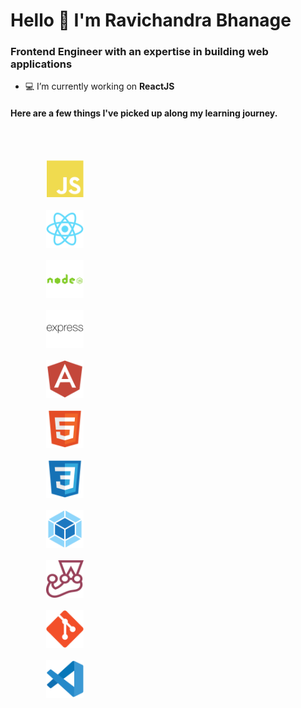 # Hello  👋 I'm Ravichandra Bhanage

### Frontend Engineer with an expertise in building web applications

- 💻 I’m currently working on **ReactJS**


#### Here are a few things I've picked up along my learning journey.
<br />

<p align="left">  
    <code title="Javascript">
        <img src="https://raw.githubusercontent.com/devicons/devicon/master/icons/javascript/javascript-plain.svg" alt="javascript" width="60" height="60"/>
    </code>
    &nbsp;
    <code title="ReactJS">
        <img src="https://raw.githubusercontent.com/devicons/devicon/master/icons/react/react-original.svg" alt="ReactJS" width="60" height="60"/>
    </code>  
    &nbsp;
    <code title="NodeJS">
        <img src="https://raw.githubusercontent.com/devicons/devicon/master/icons/nodejs/nodejs-plain-wordmark.svg" alt="html5" width="60" height="60"/>
    </code>
    &nbsp;
    <code title="ExpressJS">
        <img src="https://raw.githubusercontent.com/devicons/devicon/master/icons/express/express-original-wordmark.svg" alt="html5" width="60" height="60"/>
    </code>
    &nbsp;
    <code title="Angular">
        <img src="https://raw.githubusercontent.com/devicons/devicon/master/icons/angularjs/angularjs-plain.svg" alt="html5" width="60" height="60"/>
    </code> 
    &nbsp;
    <code title="HTML5">
        <img src="https://raw.githubusercontent.com/devicons/devicon/master/icons/html5/html5-original.svg" alt="html5" width="60" height="60"/>
    </code>
    &nbsp;
    <code title="CSS3">
        <img src="https://raw.githubusercontent.com/devicons/devicon/master/icons/css3/css3-original.svg" alt="css3" width="60" height="60"/>
    </code>
    &nbsp;
    <code title="Webpack">
        <img src="https://raw.githubusercontent.com/devicons/devicon/master/icons/webpack/webpack-original.svg" alt="webpack" width="60" height="60"/>
    </code>  
    <code title="Jest">
        <img src="https://raw.githubusercontent.com/devicons/devicon/master/icons/jest/jest-plain.svg" alt="jest" width="60" height="60"/>
    </code> 
    &nbsp;
    <code title="Git">
        <img src="https://raw.githubusercontent.com/devicons/devicon/master/icons/git/git-original.svg" alt="git" width="60" height="60"/>
    </code>
    &nbsp;  
    <code title="VScode">
        <img src="https://raw.githubusercontent.com/devicons/devicon/master/icons/vscode/vscode-original.svg" alt="git" width="60" height="60"/>
    </code>  
</p>

